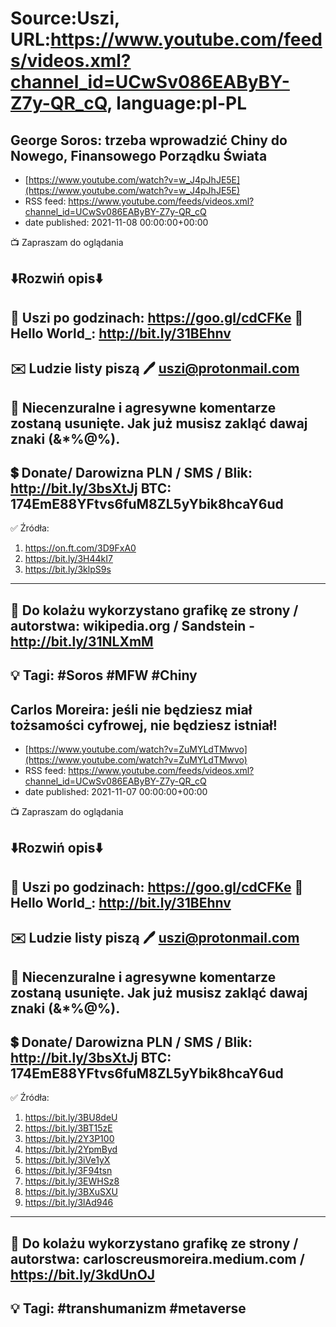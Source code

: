 # Source:Uszi, URL:https://www.youtube.com/feeds/videos.xml?channel_id=UCwSv086EAByBY-Z7y-QR_cQ, language:pl-PL

## George Soros:  trzeba wprowadzić Chiny do Nowego, Finansowego Porządku Świata
 - [https://www.youtube.com/watch?v=w_J4pJhJE5E](https://www.youtube.com/watch?v=w_J4pJhJE5E)
 - RSS feed: https://www.youtube.com/feeds/videos.xml?channel_id=UCwSv086EAByBY-Z7y-QR_cQ
 - date published: 2021-11-08 00:00:00+00:00

📺 Zapraszam do oglądania

⬇️Rozwiń opis⬇️
------------------------------------------------------------
👀 Uszi po godzinach: https://goo.gl/cdCFKe
👀 Hello World_: http://bit.ly/31BEhnv
------------------------------------------------------------
✉️ Ludzie listy piszą 
🖊️ uszi@protonmail.com
------------------------------------------------------------
👺 Niecenzuralne i agresywne komentarze zostaną usunięte.  Jak już musisz zakląć dawaj znaki (&*%@%).
------------------------------------------------------------
💲 Donate/ Darowizna
PLN / SMS / Blik: http://bit.ly/3bsXtJj
BTC: 174EmE88YFtvs6fuM8ZL5yYbik8hcaY6ud
-------------------------------------------------------------
✅ Źródła:
1. https://on.ft.com/3D9FxA0
2. https://bit.ly/3H44kI7
3. https://bit.ly/3klpS9s
---------------------------------------------------------------
🎴 Do kolażu wykorzystano grafikę ze strony / autorstwa: 
wikipedia.org / Sandstein - http://bit.ly/31NLXmM
---------------------------------------------------------------
💡 Tagi: #Soros #MFW #Chiny
--------------------------------------------------------------

## Carlos Moreira: jeśli nie będziesz miał tożsamości cyfrowej, nie będziesz istniał!
 - [https://www.youtube.com/watch?v=ZuMYLdTMwvo](https://www.youtube.com/watch?v=ZuMYLdTMwvo)
 - RSS feed: https://www.youtube.com/feeds/videos.xml?channel_id=UCwSv086EAByBY-Z7y-QR_cQ
 - date published: 2021-11-07 00:00:00+00:00

📺 Zapraszam do oglądania

⬇️Rozwiń opis⬇️
------------------------------------------------------------
👀 Uszi po godzinach: https://goo.gl/cdCFKe
👀 Hello World_: http://bit.ly/31BEhnv
------------------------------------------------------------
✉️ Ludzie listy piszą 
🖊️ uszi@protonmail.com
------------------------------------------------------------
👺 Niecenzuralne i agresywne komentarze zostaną usunięte.  Jak już musisz zakląć dawaj znaki (&*%@%).
------------------------------------------------------------
💲 Donate/ Darowizna
PLN / SMS / Blik: http://bit.ly/3bsXtJj
BTC: 174EmE88YFtvs6fuM8ZL5yYbik8hcaY6ud
-------------------------------------------------------------
✅ Źródła:
1. https://bit.ly/3BU8deU
2. https://bit.ly/3BT15zE
3. https://bit.ly/2Y3P100
4. https://bit.ly/2YpmByd
5. https://bit.ly/3iVe1yX
6. https://bit.ly/3F94tsn
7. https://bit.ly/3EWHSz8
8. https://bit.ly/3BXuSXU
9. https://bit.ly/3lAd946
---------------------------------------------------------------
🎴 Do kolażu wykorzystano grafikę ze strony / autorstwa: 
carloscreusmoreira.medium.com / https://bit.ly/3kdUnOJ
---------------------------------------------------------------
💡 Tagi: #transhumanizm  #metaverse
--------------------------------------------------------------

